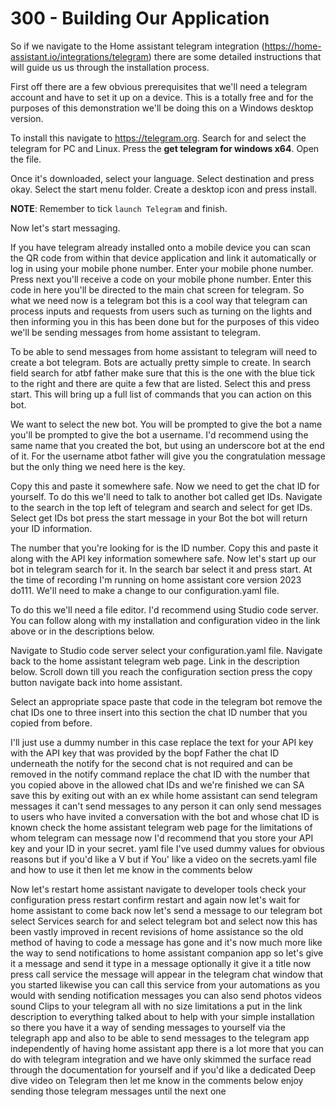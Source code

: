 # 300 - Building Our Application

So if we navigate to the Home assistant telegram integration (https://home-assistant.io/integrations/telegram) there are some detailed instructions that will guide us us through the installation process.

First off there are a few obvious prerequisites that we'll need a telegram account and have to set it up on a device. This is a totally free and for the purposes of this demonstration we'll be doing this on a Windows desktop version.

To install this navigate to https://telegram.org. Search for and select the telegram for PC and Linux. Press the **get telegram for windows x64**. Open the file. 

Once it's downloaded, select your language. Select destination and press okay. Select the start menu folder. Create a desktop icon and press install. 

**NOTE**: Remember to tick ```launch Telegram``` and finish. 

Now let's start messaging. 

If you have telegram already installed onto a mobile device you can scan the QR code from within that device application and link it automatically or log in using your mobile phone number. Enter your mobile phone number. Press next you'll receive a code on your mobile phone number. Enter this code in here you'll be directed to the main chat screen for telegram. So what we need now is a telegram bot this is a cool way that telegram can process inputs and requests from users such as turning on the lights and then informing you in this has been done but for the purposes of this video we'll be sending messages from home assistant to telegram. 

To be able to send messages from home assistant to telegram will need to create a bot telegram. Bots are actually pretty simple to create. In search field search for atbf father make sure that this is the one with the blue tick to the right and there are quite a few that are listed. Select this and press start. This will bring up a full list of commands that you can action on this bot. 

We want to select the new bot. You will be prompted to give the bot a name you'll be prompted to give the bot a username. I'd recommend using the same name that you created the bot, but using an underscore bot at the end of it. For the username atbot father will give you the congratulation message but the only thing we need here is the key.

Copy this and paste it somewhere safe. Now we need to get the chat ID for yourself. To do this we'll need to talk to another bot called get IDs. Navigate to the search in the top left of telegram and search and select for get IDs. Select get IDs bot press the start message in your Bot the bot will return your ID information. 

The number that you're looking for is the ID number. Copy this and paste it along with the API key information somewhere safe. Now let's start up our bot in telegram search for it. In the search bar select it and press start. At the time of recording I'm running on home assistant core version 2023 do111. We'll need to make a change to our configuration.yaml file.

To do this we'll need a file editor. I'd recommend using Studio code server. You can follow along with my installation and configuration video in the link above or in the descriptions below. 

Navigate to Studio code server select your configuration.yaml file. Navigate back to the home assistant telegram web page. Link in the description below. Scroll down till you reach the configuration section press the copy button navigate back into home assistant. 

Select an appropriate space paste that code in the telegram bot remove the chat IDs one to three insert into this section the chat ID number that you copied from before. 

I'll just use a dummy number in this case replace the text for your API key with the API key that was provided by the bopf Father the chat ID underneath the notify for the second chat is not required and can be removed in the notify command replace the chat ID with the number that you copied above in the allowed chat IDs and we're finished we can SA save this by exiting out with an ex while home assistant can send telegram messages it can't send messages to any person it can only send messages to users who have invited a conversation with the bot and whose chat ID is known check the home assistant telegram web page for the limitations of whom telegram can message now I'd recommend that you store your API key and your ID in your secret. yaml file I've used dummy values for obvious reasons but if you'd like a V but if You' like a video on the secrets.yaml file and how to use it then let me know in the comments below

Now let's restart home assistant navigate to developer tools check your configuration press restart confirm restart and again now let's wait for home assistant to come back now let's send a message to our telegram bot select Services search for and select telegram bot and select now this has been vastly improved in recent revisions of home assistance so the old method of having to code a message has gone and it's now much more like the way to send notifications to home assistant companion app so let's give it a message and send it type in a message optionally it give it a title now press call service the message will appear in the telegram chat window that you started likewise you can call this service from your automations as you would with sending notification messages you can also send photos videos sound Clips to your telegram all with no size limitations a put in the link description to everything talked about to help with your simple installation so there you have it a way of sending messages to yourself via the telegraph app and also to be able to send messages to the telegram app independently of having home assistant app there is a lot more that you can do with telegram integration and we have only skimmed the surface read through the documentation for yourself and if you'd like a dedicated Deep dive video on Telegram then let me know in the comments below enjoy sending those telegram messages until the next one
